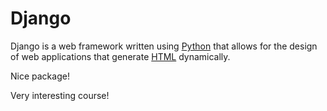 # Django

Django is a web framework written using [Python](/wiki/Python) that allows for the design of web applications that generate [HTML](/wiki/HTML) dynamically.

Nice package!

Very interesting course!